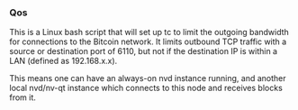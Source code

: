 ### Qos ###

This is a Linux bash script that will set up tc to limit the outgoing bandwidth for connections to the Bitcoin network. It limits outbound TCP traffic with a source or destination port of 6110, but not if the destination IP is within a LAN (defined as 192.168.x.x).

This means one can have an always-on nvd instance running, and another local nvd/nv-qt instance which connects to this node and receives blocks from it.
